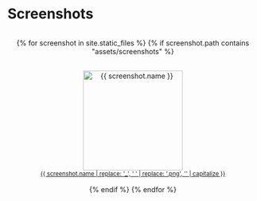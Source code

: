 # Screenshots

<div align=center style="display: flex; flex-wrap: wrap; justify-content: center; gap: 1rem;">

{% for screenshot in site.static_files %}
{% if screenshot.path contains "assets/screenshots" %}
<div style="display: flex; flex-direction: column; align-items: center; gap: 0.5rem;">
<a href="{{ screenshot.path }}">
<img src="{{ screenshot.path }}" alt="{{ screenshot.name }}" width=200>
<br/><small>{{ screenshot.name | replace: '_', ' ' | replace: '.png', '' | capitalize }}</small>
</a>
</div>
{% endif %}
{% endfor %}
</div>
